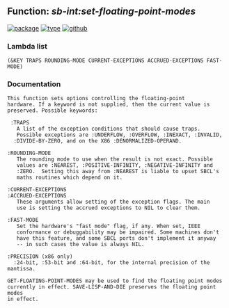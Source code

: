 ## Function: ***sb-int:set-floating-point-modes***
[![package](https://img.shields.io/badge/Package-SB--INT-5f9ea0.svg?style=social&colorA=999999)](../) [![type](https://img.shields.io/badge/Type-Function-5f9ea0.svg?style=social&colorA=999999)](../#function) [![github](https://img.shields.io/badge/GitHub-View_the_source-5f9ea0.svg?style=social&colorA=999999&logo=github)](https://github.com/sbcl/sbcl/blob/master/src/code/float-trap.lisp/) 
### Lambda list
```
(&KEY TRAPS ROUNDING-MODE CURRENT-EXCEPTIONS ACCRUED-EXCEPTIONS FAST-MODE)
```
### Documentation
```
This function sets options controlling the floating-point
hardware. If a keyword is not supplied, then the current value is
preserved. Possible keywords:

 :TRAPS
   A list of the exception conditions that should cause traps.
   Possible exceptions are :UNDERFLOW, :OVERFLOW, :INEXACT, :INVALID,
  :DIVIDE-BY-ZERO, and on the X86 :DENORMALIZED-OPERAND.

:ROUNDING-MODE
   The rounding mode to use when the result is not exact. Possible
   values are :NEAREST, :POSITIVE-INFINITY, :NEGATIVE-INFINITY and
   :ZERO.  Setting this away from :NEAREST is liable to upset SBCL's
   maths routines which depend on it.

:CURRENT-EXCEPTIONS
:ACCRUED-EXCEPTIONS
   These arguments allow setting of the exception flags. The main
   use is setting the accrued exceptions to NIL to clear them.

:FAST-MODE
   Set the hardware's "fast mode" flag, if any. When set, IEEE
   conformance or debuggability may be impaired. Some machines don't
   have this feature, and some SBCL ports don't implement it anyway
   -- in such cases the value is always NIL.

:PRECISION (x86 only)
  :24-bit, :53-bit and :64-bit, for the internal precision of the mantissa.

GET-FLOATING-POINT-MODES may be used to find the floating point modes
currently in effect. SAVE-LISP-AND-DIE preserves the floating point modes
in effect.
```
